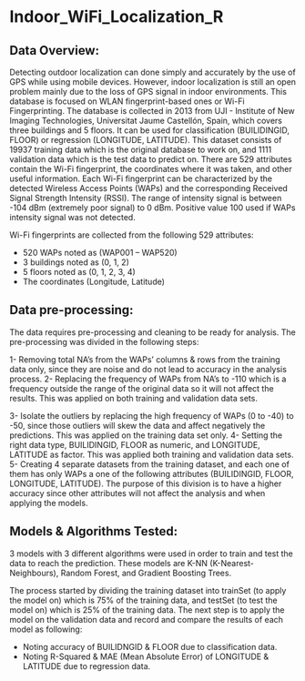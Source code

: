 # Indoor_WiFi_Localization_R

## Data Overview:

Detecting outdoor localization can done simply and accurately by the use of GPS while using mobile devices. However, indoor localization is still an open problem mainly due to the loss of GPS signal in indoor environments. This database is focused on WLAN fingerprint-based ones or Wi-Fi Fingerprinting.
The database is collected in 2013 from UJI - Institute of New Imaging Technologies, Universitat Jaume Castellón, Spain, which covers three buildings and 5 floors. 
It can be used for classification (BUILIDINGID, FLOOR) or regression (LONGITUDE, LATITUDE). 
This dataset consists of 19937 training data which is the original database to work on, and 1111 validation data which is the test data to predict on. There are 529 attributes contain the Wi-Fi fingerprint, the coordinates where it was taken, and other useful information. 
Each Wi-Fi fingerprint can be characterized by the detected Wireless Access Points (WAPs) and the corresponding Received Signal Strength Intensity (RSSI).
The range of intensity signal is between -104 dBm (extremely poor signal) to 0 dBm.
Positive value 100 used if WAPs intensity signal was not detected.

Wi-Fi fingerprints are collected from the following 529 attributes:
-	520 WAPs noted as (WAP001 – WAP520)
-	3 buildings noted as (0, 1, 2)
-	5 floors noted as (0, 1, 2, 3, 4)
-	The coordinates (Longitude, Latitude)


## Data pre-processing:

The data requires pre-processing and cleaning to be ready for analysis. The pre-processing was divided in the following steps:

1-	Removing total NA’s from the WAPs’ columns & rows from the training data only, since they are noise and do not lead to accuracy in the analysis process.
2-	Replacing the frequency of WAPs from NA’s to -110 which is a frequency outside the range of the original data so it will not affect the results. This was applied on both training and validation data sets.

3-	Isolate the outliers by replacing the high frequency of WAPs (0 to -40) to -50, since those outliers will skew the data and affect negatively the predictions. This was applied on the training data set only.
4-	Setting the right data type, BUILIDINGID, FLOOR as numeric, and LONGITUDE, LATITUDE as factor. This was applied both training and validation data sets.
5-	Creating 4 separate datasets from the training dataset, and each one of them has only WAPs a one of the following attributes (BUILIDINGID, FLOOR, LONGITUDE, LATITUDE). The purpose of this division is to have a higher accuracy since other attributes will not affect the analysis and when applying the models.


## Models & Algorithms Tested:

3 models with 3 different algorithms were used in order to train and test the data to reach the prediction.
These models are K-NN (K-Nearest-Neighbours), Random Forest, and Gradient Boosting Trees.

The process started by dividing the training dataset into trainSet (to apply the model on) which is 75% of the training data, and testSet (to test the model on) which is 25% of the training data. 
The next step is to apply the model on the validation data and record and compare the results of each model as following:
-	Noting accuracy of BUILIDNGID & FLOOR due to classification data.  
- Noting R-Squared & MAE (Mean Absolute Error) of LONGITUDE & LATITUDE due to regression data.
